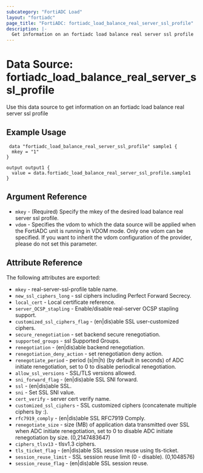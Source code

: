 ```yaml
---
subcategory: "FortiADC Load"
layout: "fortiadc"
page_title: "FortiADC: fortiadc_load_balance_real_server_ssl_profile"
description: |-
  Get information on an fortiadc load balance real server ssl profile
---
```


# Data Source: fortiadc_load_balance_real_server_ssl_profile
Use this data source to get information on an fortiadc load balance real server ssl profile

## Example Usage

```hcl
 data "fortiadc_load_balance_real_server_ssl_profile" sample1 {
  mkey = "1"
}

output output1 {
  value = data.fortiadc_load_balance_real_server_ssl_profile.sample1
}
```

## Argument Reference
* `mkey` - (Required) Specify the mkey of the desired  load balance real server ssl profile.
* `vdom` - Specifies the vdom to which the data source will be applied when the FortiADC unit is running in VDOM mode. Only one vdom can be specified. If you want to inherit the vdom configuration of the provider, please do not set this parameter.


## Attribute Reference

The following attributes are exported:

* `mkey` - real-server-ssl-profile table name.
* `new_ssl_ciphers_long` - ssl ciphers including Perfect Forward Secrecy. 
* `local_cert` - Local certificate reference. 
* `server_OCSP_stapling` - Enable/disable real-server OCSP stapling support. 
* `customized_ssl_ciphers_flag` - (en|dis)able SSL user-customized ciphers. 
* `secure_renegotiation` - set backend secure renegotiation. 
* `supported_groups` - ssl Supported Groups. 
* `renegotiation` - (en|dis)able backend renegotiation. 
* `renegotiation_deny_action` - set renegotiation deny action. 
* `renegotiate_period` - period (s|m|h) (by default in seconds) of ADC initiate renegotiation, set to 0 to disable periodical renegotiation. 
* `allow_ssl_versions` - SSL/TLS versions allowed. 
* `sni_forward_flag` - (en|dis)able SSL SNI forward. 
* `ssl` - (en|dis)able SSL. 
* `sni` - Set SSL SNI value. 
* `cert_verify` - server cert verify name. 
* `customized_ssl_ciphers` - SSL customized ciphers (concatenate multiple ciphers by :). 
* `rfc7919_comply` - (en|dis)able SSL RFC7919 Comply. 
* `renegotiate_size` - size (MB) of application data transmitted over SSL when ADC initiate renegotiation, set to 0 to disable ADC initiate renegotiation by size. (0,2147483647)
* `ciphers_tlsv13` - tlsv1.3 ciphers. 
* `tls_ticket_flag` - (en|dis)able SSL session reuse using tls-ticket. 
* `session_reuse_limit` - SSL session reuse limit (0 - disable). (0,1048576)
* `session_reuse_flag` - (en|dis)able SSL session reuse. 

